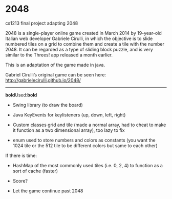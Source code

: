 2048
====

cs1213 final project adapting 2048

2048 is a single-player online game created in March 2014 by 19-year-old Italian web developer Gabriele Cirulli, 
in which the objective is to slide numbered tiles on a grid to combine them and create a tile with the number 2048.
It can be regarded as a type of sliding block puzzle, and is very similar to the Threes! app released a month earlier.

This is an adaptation of the game made in java.

Gabriel Cirulli’s original game can be seen here: http://gabrielecirulli.github.io/2048/

---------------------------------------------------------------------------------
**bold**Used:**bold**

*	Swing library (to draw the board)

*	Java KeyEvents for keylisteners (up, down, left, right)

*	Custom classes grid and tile (made a normal array, had to cheat to make it function as a two dimensional array), too lazy to fix

*	enum used to store numbers and colors as constants (you want the 1024 tile or the 512 tile to be different colors but same to each other)


If there is time:

*	HashMap of the most commonly used tiles (i.e. 0, 2, 4) to function as a sort of cache (faster)

*	Score?

*	Let the game continue past 2048

